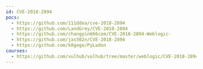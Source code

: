```yaml
---
id: CVE-2018-2894
pocs:
  - https://github.com/111ddea/cve-2018-2894
  - https://github.com/LandGrey/CVE-2018-2894
  - https://github.com/changpin666com/CVE-2018-2894-Weblogic-
  - https://github.com/jas502n/CVE-2018-2894
  - https://github.com/k8gege/PyLadon
courses:
  - https://github.com/vulhub/vulhub/tree/master/weblogic/CVE-2018-2894
---
```

